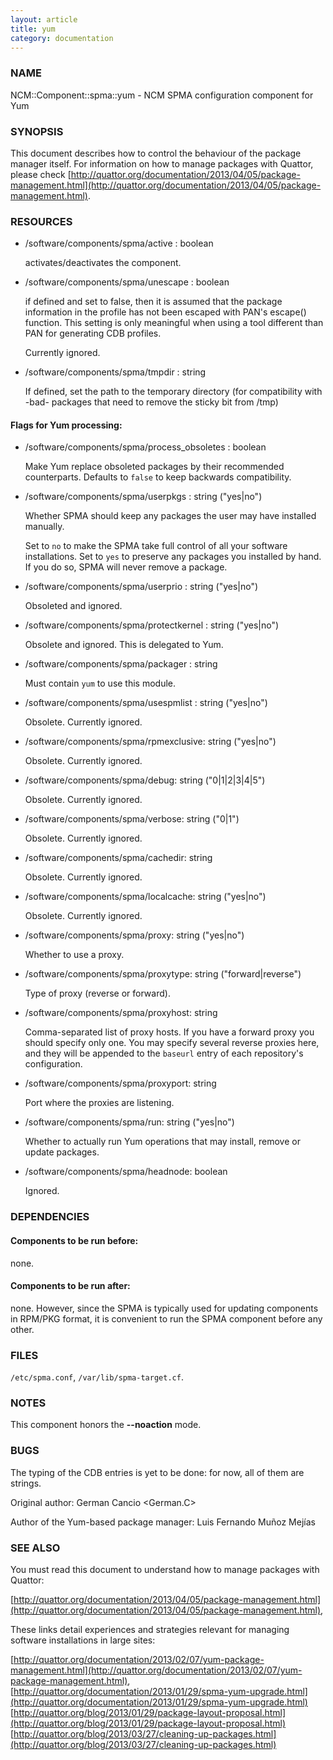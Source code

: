 ```yaml
---
layout: article
title: yum
category: documentation
---
```

### NAME

NCM::Component::spma::yum - NCM SPMA configuration component for Yum

### SYNOPSIS

This document describes how to control the behaviour of the package
manager itself.  For information on how to manage packages with
Quattor, please check
[http://quattor.org/documentation/2013/04/05/package-management.html](http://quattor.org/documentation/2013/04/05/package-management.html).

### RESOURCES

- /software/components/spma/active : boolean

    activates/deactivates the component.

- /software/components/spma/unescape : boolean

    if defined and set to false, then it is assumed that the package information in
    the profile has not been escaped with PAN's escape() function. This setting is
    only meaningful when using a tool different than PAN for generating CDB
    profiles.

    Currently ignored.

- /software/components/spma/tmpdir : string

    If defined, set the path to the temporary directory (for compatibility
    with -bad- packages that need to remove the sticky bit from /tmp)

#### Flags for Yum processing:

- /software/components/spma/process\_obsoletes : boolean

    Make Yum replace obsoleted packages by their recommended counterparts.
    Defaults to `false` to keep backwards compatibility.

- /software/components/spma/userpkgs : string ("yes|no")

    Whether SPMA should keep any packages the user may have installed
    manually.

    Set to `no` to make the SPMA take full control of all your software
    installations.  Set to `yes` to preserve any packages you installed
    by hand.  If you do so, SPMA will never remove a package.

- /software/components/spma/userprio : string ("yes|no")

    Obsoleted and ignored.

- /software/components/spma/protectkernel : string ("yes|no")

    Obsolete and ignored.  This is delegated to Yum.

- /software/components/spma/packager : string

    Must contain `yum` to use this module.

- /software/components/spma/usespmlist : string ("yes|no")

    Obsolete.  Currently ignored.

- /software/components/spma/rpmexclusive: string ("yes|no")

    Obsolete.  Currently ignored.

- /software/components/spma/debug: string ("0|1|2|3|4|5")

    Obsolete.  Currently ignored.

- /software/components/spma/verbose: string ("0|1")

    Obsolete.  Currently ignored.

- /software/components/spma/cachedir: string

    Obsolete.  Currently ignored.

- /software/components/spma/localcache: string ("yes|no")

    Obsolete.  Currently ignored.

- /software/components/spma/proxy: string ("yes|no")

    Whether to use a proxy.

- /software/components/spma/proxytype: string ("forward|reverse")

    Type of proxy (reverse or forward).

- /software/components/spma/proxyhost: string

    Comma-separated list of proxy hosts.  If you have a forward proxy you
    should specify only one.  You may specify several reverse proxies
    here, and they will be appended to the `baseurl` entry of each
    repository's configuration.

- /software/components/spma/proxyport: string

    Port where the proxies are listening.

- /software/components/spma/run: string ("yes|no")

    Whether to actually run Yum operations that may install, remove or
    update packages.

- /software/components/spma/headnode: boolean

    Ignored.

### DEPENDENCIES

#### Components to be run before:

none.

#### Components to be run after:

none. However, since the SPMA is typically used for updating components
in RPM/PKG format, it is convenient to run the SPMA component before any
other.

### FILES

`/etc/spma.conf`, `/var/lib/spma-target.cf`.

### NOTES

This component honors the __\--noaction__ mode.

### BUGS

The typing of the CDB entries is yet to be done: for now, all of them are
strings.

Original author: German Cancio <German.C>

Author of the Yum-based package manager: Luis Fernando Muñoz Mejías

### SEE ALSO

You must read this document to understand how to manage packages
with Quattor:

[http://quattor.org/documentation/2013/04/05/package-management.html](http://quattor.org/documentation/2013/04/05/package-management.html),

These links detail experiences and strategies relevant for managing
software installations in large sites:

[http://quattor.org/documentation/2013/02/07/yum-package-management.html](http://quattor.org/documentation/2013/02/07/yum-package-management.html),
[http://quattor.org/documentation/2013/01/29/spma-yum-upgrade.html](http://quattor.org/documentation/2013/01/29/spma-yum-upgrade.html)
[http://quattor.org/blog/2013/01/29/package-layout-proposal.html](http://quattor.org/blog/2013/01/29/package-layout-proposal.html)
[http://quattor.org/blog/2013/03/27/cleaning-up-packages.html](http://quattor.org/blog/2013/03/27/cleaning-up-packages.html)

